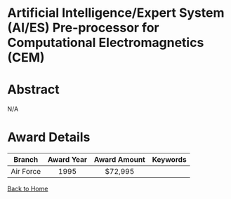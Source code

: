 
Artificial Intelligence/Expert System (AI/ES) Pre-processor for Computational Electromagnetics (CEM)
====================================================================================================

# Abstract


N/A  

# Award Details

|Branch|Award Year|Award Amount|Keywords|
| :---: | :---: | :---: | :---: |
|Air Force|1995|$72,995||
  
  


[Back to Home](https://github.com/chrischow/dod_sbir_awards#143)